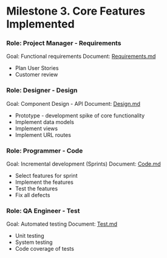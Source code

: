 # Milestone 3. Core Features Implemented

### Role: Project Manager - Requirements

Goal: Functional requirements
Document: [Requirements.md](Requirements.md)

* Plan User Stories
* Customer review


### Role: Designer - Design

Goal: Component Design - API
Document: [Design.md](Design.md)

* Prototype - development spike of core functionality
* Implement data models
* Implement views
* Implement URL routes


### Role: Programmer - Code

Goal: Incremental development (Sprints)
Document: [Code.md](Code.md)

* Select features for sprint
* Implement the features
* Test the features
* Fix all defects

### Role: QA Engineer - Test

Goal: Automated testing
Document: [Test.md](Test.md)

* Unit testing
* System testing
* Code coverage of tests
